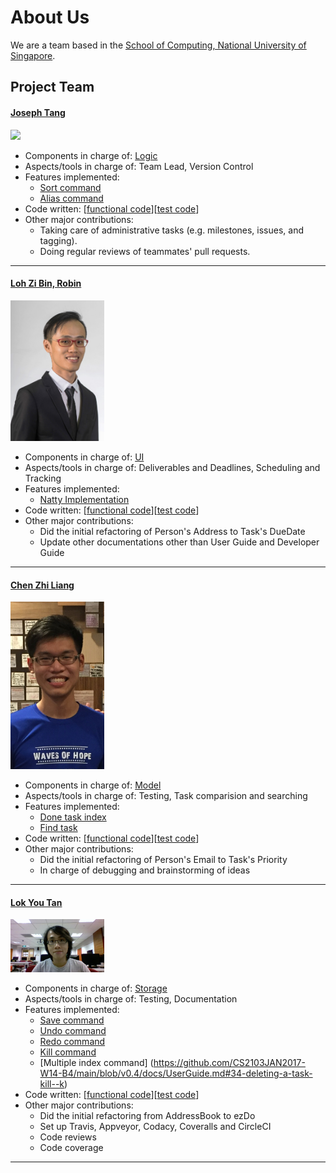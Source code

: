 # About Us

We are a team based in the [School of Computing, National University of Singapore](http://www.comp.nus.edu.sg).

## Project Team

#### [Joseph Tang](http://www.comp.nus.edu.sg/~josepht/) <br>
<img src="images/JTLX.png" width="150"><br>

* Components in charge of: [Logic](https://github.com/CS2103JAN2017-W14-B4/main/blob/v0.4/docs/DeveloperGuide.md#33-logic)
* Aspects/tools in charge of: Team Lead, Version Control
* Features implemented:
   * [Sort command](https://github.com/CS2103JAN2017-W14-B4/main/blob/v0.4/docs/UserGuide.md#35-sorting-a-list-of-tasks-sort--s)
   * [Alias command](https://github.com/CS2103JAN2017-W14-B4/main/blob/v0.4/docs/UserGuide.md#312-aliasing-a-command-alias)
* Code written: [[functional code](https://github.com/CS2103JAN2017-W14-B4/main/blob/v0.4/collated/main/A0138907W.md)][[test code](https://github.com/CS2103JAN2017-W14-B4/main/blob/v0.4/collated/test/A0138907W.md)]
* Other major contributions:
   * Taking care of administrative tasks (e.g. milestones, issues, and tagging).
   * Doing regular reviews of teammates' pull requests.

-----

#### [Loh Zi Bin, Robin](http://github.com/robinloh)
<img src="images/robinloh.png" width="150"><br>

* Components in charge of: [UI](https://github.com/CS2103JAN2017-W14-B4/main/blob/master/docs/DeveloperGuide.md#32-ui)
* Aspects/tools in charge of: Deliverables and Deadlines, Scheduling and Tracking
* Features implemented:
   * [Natty Implementation](https://github.com/CS2103JAN2017-W14-B4/main/pull/75)
* Code written: [[functional code](https://github.com/CS2103JAN2017-W14-B4/main/blob/v0.4/collated/main/A0139177W.md)][[test code](https://github.com/CS2103JAN2017-W14-B4/main/blob/v0.4/collated/test/A0139177W.md)]
* Other major contributions:
  * Did the initial refactoring of Person's Address to Task's DueDate
  * Update other documentations other than User Guide and Developer Guide

-----

#### [Chen Zhi Liang](http://github.com/chenzhiliang94)
<img src="images/chenzhiliang94.png" width="150"><br>

* Components in charge of: [Model](https://github.com/CS2103JAN2017-W14-B4/main/blob/v0.4/docs/DeveloperGuide.md#34-model)
* Aspects/tools in charge of: Testing, Task comparision and searching
* Features implemented:
   * [Done task index](https://github.com/CS2103JAN2017-W14-B4/main/blob/master/docs/UserGuide.md#3-marking-a-task-as-done-done--d)
   * [Find task](https://github.com/CS2103JAN2017-W14-B4/main/blob/master/docs/UserGuide.md#6-finding-tasks-find--f)
* Code written: [[functional code](https://github.com/CS2103JAN2017-W14-B4/main/blob/v0.4/collated/main/A0141010L.md)][[test code](https://github.com/CS2103JAN2017-W14-B4/main/blob/v0.4/collated/main/A0141010L.md)]
* Other major contributions:
  * Did the initial refactoring of Person's Email to Task's Priority
  * In charge of debugging and brainstorming of ideas

-----

#### [Lok You Tan](http://github.com/e0003133)
<img src="images/e0003133.png" width="150"><br>

* Components in charge of: [Storage](https://github.com/CS2103JAN2017-W14-B4/main/blob/v0.4/docs/DeveloperGuide.md#35-storage)
* Aspects/tools in charge of: Testing, Documentation
* Features implemented:
   * [Save command](https://github.com/CS2103JAN2017-W14-B4/main/blob/v0.4/docs/UserGuide.md#311-moving-the-save-file-save)
   * [Undo command](https://github.com/CS2103JAN2017-W14-B4/main/blob/v0.4/docs/UserGuide.md#38-reverting-the-last-action-undo--u)
   * [Redo command](https://github.com/CS2103JAN2017-W14-B4/main/blob/v0.4/docs/UserGuide.md#39-redoing-the-last-undone-action-redo--r)
   * [Kill command](https://github.com/CS2103JAN2017-W14-B4/main/blob/v0.4/docs/UserGuide.md#34-deleting-a-task-kill--k)
   * [Multiple index command] (https://github.com/CS2103JAN2017-W14-B4/main/blob/v0.4/docs/UserGuide.md#34-deleting-a-task-kill--k)
* Code written: [[functional code](https://github.com/CS2103JAN2017-W14-B4/main/blob/v0.4/collated/main/A0139248X.md)][[test code](https://github.com/CS2103JAN2017-W14-B4/main/blob/v0.4/collated/test/A0139248X.md)]
* Other major contributions:
   * Did the initial refactoring from AddressBook to ezDo
   * Set up Travis, Appveyor, Codacy, Coveralls and CircleCI
   * Code reviews
   * Code coverage

 -----
